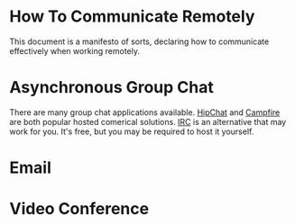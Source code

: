 How To Communicate Remotely
===========================
This document is a manifesto of sorts, declaring how to communicate effectively when working remotely.


Asynchronous Group Chat
========================
There are many group chat applications available. [HipChat](http://hipchat.com) and [Campfire](https://campfirenow.com/) are both popular hosted comerical solutions. [IRC](https://en.wikipedia.org/wiki/Internet_Relay_Chat) is an alternative that may work for you. It's free, but you may be required to host it yourself.


Email
=====

Video Conference
================
